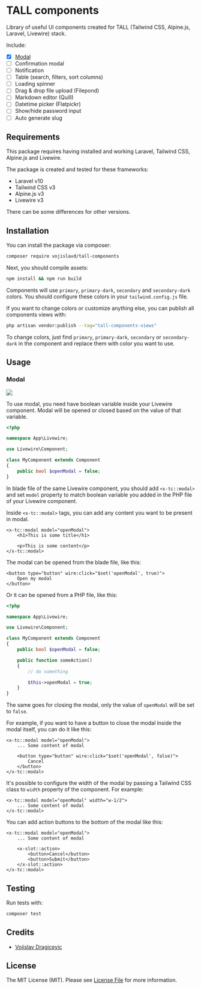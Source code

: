 # TALL components

Library of useful UI components created for TALL (Tailwind CSS, Alpine.js, Laravel, Livewire) stack.

Include:

- [x] [Modal](#modal)
- [ ] Confirmation modal
- [ ] Notification
- [ ] Table (search, filters, sort columns)
- [ ] Loading spinner
- [ ] Drag & drop file upload (Filepond)
- [ ] Markdown editor (Quill)
- [ ] Datetime picker (Flatpickr)
- [ ] Show/hide password input
- [ ] Auto generate slug

## Requirements

This package requires having installed and working Laravel, Tailwind CSS, Alpine.js and Livewire.

The package is created and tested for these frameworks:
- Laravel v10
- Tailwind CSS v3
- Alpine.js v3
- Livewire v3

There can be some differences for other versions.

## Installation

You can install the package via composer:

```bash
composer require vojislavd/tall-components
```

Next, you should compile assets:
```bash
npm install && npm run build
```

Components will use `primary`, `primary-dark`, `secondary` and `secondary-dark` colors. You should configure these colors in your `tailwind.config.js` file.

If you want to change colors or customize anything else, you can publish all components views with:

```bash
php artisan vendor:publish --tag="tall-components-views"
```

To change colors, just find `primary`, `primary-dark`, `secondary` or `secondary-dark` in the component and replace them with color you want to use.

## Usage

### Modal

<img src="https://github-production-user-asset-6210df.s3.amazonaws.com/23532087/303588933-619c5c08-2a43-4653-a1d4-a375b2a93e09.gif?X-Amz-Algorithm=AWS4-HMAC-SHA256&X-Amz-Credential=AKIAVCODYLSA53PQK4ZA%2F20240209%2Fus-east-1%2Fs3%2Faws4_request&X-Amz-Date=20240209T080440Z&X-Amz-Expires=300&X-Amz-Signature=8c87a030ec72677e1d80de2be5d8367c06c6738aa2b28b1fbd45cf123dee0511&X-Amz-SignedHeaders=host&actor_id=23532087&key_id=0&repo_id=748995892">

To use modal, you need have boolean variable inside your Livewire component. Modal will be opened or closed based on the value of that variable.

```php
<?php

namespace App\Livewire;

use Livewire\Component;

class MyComponent extends Component
{
    public bool $openModal = false;
}
```

In blade file of the same Livewire component, you should add `<x-tc::modal>` and set `model` property to match boolean variable you added in the PHP file of your Livewire component.

Inside `<x-tc::modal>` tags, you can add any content you want to be present in modal.

```blade
<x-tc::modal model="openModal">
    <h1>This is some title</h1>

    <p>This is some content</p>
</x-tc::modal>
```

The modal can be opened from the blade file, like this:

```blade
<button type="button" wire:click="$set('openModal', true)">
    Open my modal
</button>
```

Or it can be opened from a PHP file, like this:

```php
<?php

namespace App\Livewire;

use Livewire\Component;

class MyComponent extends Component
{
    public bool $openModal = false;

    public function someAction()
    {
        // do something

        $this->openModal = true;
    }
}
```

The same goes for closing the modal, only the value of `openModal` will be set to `false`.

For example, if you want to have a button to close the modal inside the modal itself, you can do it like this:

```blade
<x-tc::modal model="openModal">
    ... Some content of modal

    <button type="button" wire:click="$set('openModal', false)">
        Cancel
    </button>
</x-tc::modal>
```

It's possible to configure the width of the modal by passing a Tailwind CSS class to `width` property of the component. For example:

```blade
<x-tc::modal model="openModal" width="w-1/2">
    ... Some content of modal
</x-tc::modal>
```

You can add action buttons to the bottom of the modal like this:

```blade
<x-tc::modal model="openModal">
    ... Some content of modal

    <x-slot::action>
        <button>Cancel</button>
        <button>Submit</button>
    </x-slot::action>
</x-tc::modal>
```
## Testing
Run tests with:

```bash
composer test
```

## Credits

- [Vojislav Dragicevic](https://vojislavd.com/)

## License

The MIT License (MIT). Please see [License File](LICENSE.md) for more information.